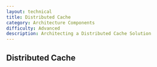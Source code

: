 ```yaml
---
layout: technical
title: Distributed Cache
category: Architecture Components
difficulty: Advanced
description: Architecting a Distributed Cache Solution
---
```


## Distributed Cache
